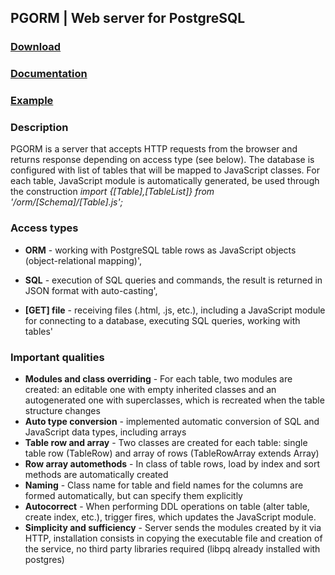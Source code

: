 ## PGORM | Web server for PostgreSQL 

### [Download](https://pgorm.org/en/download/) ### 
### [Documentation](https://pgorm.org/en/documentation/) ### 
### [Example](https://pgorm.org/en/#example) ### 
  
### Description ###

PGORM is a server that accepts HTTP requests from the browser and returns response depending on access type (see below).
The database is configured with list of tables that will be mapped to JavaScript classes.
For each table, JavaScript module is automatically generated, be used through the construction
*import {[Table],[TableList]} from '/orm/[Schema]/[Table].js';*

### Access types ###

*   **ORM** - working with PostgreSQL table rows as JavaScript objects (object-relational mapping)',

*   **SQL** - execution of SQL queries and commands, the result is returned in JSON format with auto-casting',

*   **[GET] file** - receiving files (.html, .js, etc.), including a JavaScript module for connecting to a database, executing SQL queries, working with tables'


### Important qualities ###

*   **Modules and class overriding** - For each table, two modules are created: an editable one with empty inherited classes and an autogenerated one with superclasses, which is recreated when the table structure changes
*   **Auto type conversion</b>** - implemented automatic conversion of SQL and JavaScript data types, including arrays
*   **Table row and array** - Two classes are created for each table: single table row (TableRow) and array of rows (TableRowArray extends Array)
*   **Row array automethods** - In class of table rows, load by index and sort methods are automatically created
*   **Naming** -  Class name for table and field names for the columns are formed automatically, but can specify them explicitly
*   **Autocorrect** - When performing DDL operations on table (alter table, create index, etc.), trigger fires, which updates the JavaScript module. 
*   **Simplicity and sufficiency** -  Server sends the modules created by it via HTTP, installation consists in copying the executable file and creation of the service, no third party libraries required (libpq already installed with postgres)


